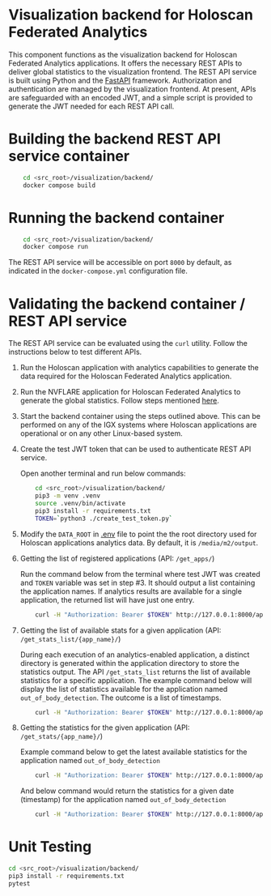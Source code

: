 # Visualization backend for Holoscan Federated Analytics

This component functions as the visualization backend for Holoscan Federated Analytics applications. It offers the necessary REST APIs to deliver global statistics to the visualization frontend. The REST API service is built using Python and the [FastAPI](https://fastapi.tiangolo.com/) framework. Authorization and authentication are managed by the visualization frontend. At present, APIs are safeguarded with an encoded JWT, and a simple script is provided to generate the JWT needed for each REST API call.


# Building the backend REST API service container

```bash
    cd <src_root>/visualization/backend/
    docker compose build
```


# Running the backend container

```bash
    cd <src_root>/visualization/backend/
    docker compose run
```
The REST API service will be accessible on port `8000` by default, as indicated in the `docker-compose.yml` configuration file.


# Validating the backend container / REST API service

The REST API service can be evaluated using the `curl` utility. Follow the instructions below to test different APIs.

1. Run the Holoscan application with analytics capabilities to generate the data required for the Holoscan Federated Analytics application.

2. Run the NVFLARE application for Holoscan Federated Analytics to generate the global statistics. Follow steps mentioned [here](../../applications/holoscan_nvflare_app/README.md).

3. Start the backend container using the steps outlined above. This can be performed on any of the IGX systems where Holoscan applications are operational or on any other Linux-based system.

4. Create the test JWT token that can be used to authenticate REST API service.

    Open another terminal and run below commands:

    ```bash
        cd <src_root>/visualization/backend/
        pip3 -m venv .venv
        source .venv/bin/activate
        pip3 install -r requirements.txt
        TOKEN=`python3 ./create_test_token.py`
    ```

5. Modify the `DATA_ROOT` in [.env](../backend/app/.env) file to point the the root directory used for Holoscan applications analytics data. By default, it is `/media/m2/output`.

6. Getting the list of registered applications (API: `/get_apps/`)

   Run the command below from the terminal where test JWT was created and `TOKEN` variable was set in step #3. It should output a list containing the application names. If analytics results are available for a single application, the returned list will have just one entry.

    ```bash
        curl -H "Authorization: Bearer $TOKEN" http://127.0.0.1:8000/api/v1/get_apps/
    ```

7. Getting the list of available stats for a given application (API: `/get_stats_list/{app_name}/`)

   During each execution of an analytics-enabled application, a distinct directory is generated within the application directory to store the statistics output. The API `/get_stats_list` returns the list of available statistics for a specific application. The example command below will display the list of statistics available for the application named `out_of_body_detection`. The outcome is a list of timestamps.

    ```bash
        curl -H "Authorization: Bearer $TOKEN" http://127.0.0.1:8000/api/v1/get_stats_list/out_of_body_detection/
    ```

8. Getting the statistics for the given application (API: `/get_stats/{app_name}/`)

    Example command below to get the latest available statistics for the application named `out_of_body_detection`
    ```bash
        curl -H "Authorization: Bearer $TOKEN" http://127.0.0.1:8000/api/v1/get_stats/out_of_body_detection/?timestamp=20240716_153507
    ```

    And below command would return the statistics for a given date (timestamp) for the application named `out_of_body_detection`
    ```bash
        curl -H "Authorization: Bearer $TOKEN" http://127.0.0.1:8000/api/v1/get_stats_list/out_of_body_detection/
   ```


# Unit Testing

```bash
cd <src_root>/visualization/backend/
pip3 install -r requirements.txt
pytest
```